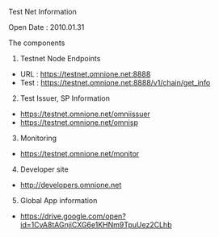 Test Net Information

Open Date : 2010.01.31

The components

1. Testnet Node Endpoints

  - URL : https://testnet.omnione.net:8888
  - Test : https://testnet.omnione.net:8888/v1/chain/get_info


2. Test Issuer, SP Information
  - https://testnet.omnione.net/omniissuer
  - https://testnet.omnione.net/omnisp

3. Monitoring
  - https://testnet.omnione.net/monitor

4. Developer site
  - http://developers.omnione.net

5. Global App information
  - https://drive.google.com/open?id=1CvA8tAGnjiCXG6e1KHNm9TpuUez2CLhb
